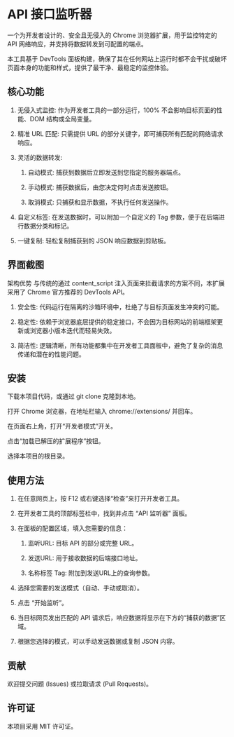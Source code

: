 # API 接口监听器
一个为开发者设计的、安全且无侵入的 Chrome 浏览器扩展，用于监控特定的 API 网络响应，并支持将数据转发到可配置的端点。

本工具基于 DevTools 面板构建，确保了其在任何网站上运行时都不会干扰或破坏页面本身的功能和样式，提供了最干净、最稳定的监控体验。

## 核心功能
1. 无侵入式监控: 作为开发者工具的一部分运行，100% 不会影响目标页面的性能、DOM 结构或全局变量。

2. 精准 URL 匹配: 只需提供 URL 的部分关键字，即可捕获所有匹配的网络请求响应。

3. 灵活的数据转发:

    1. 自动模式: 捕获到数据后立即发送到您指定的服务器端点。

    2. 手动模式: 捕获数据后，由您决定何时点击发送按钮。

    3. 取消模式: 只捕获和显示数据，不执行任何发送操作。

4. 自定义标签: 在发送数据时，可以附加一个自定义的 Tag 参数，便于在后端进行数据分类和标记。

5. 一键复制: 轻松复制捕获到的 JSON 响应数据到剪贴板。

## 界面截图
架构优势
与传统的通过 content_script 注入页面来拦截请求的方案不同，本扩展采用了 Chrome 官方推荐的 DevTools API。

1. 安全性: 代码运行在隔离的沙箱环境中，杜绝了与目标页面发生冲突的可能。

2. 稳定性: 依赖于浏览器底层提供的稳定接口，不会因为目标网站的前端框架更新或浏览器小版本迭代而轻易失效。

3. 简洁性: 逻辑清晰，所有功能都集中在开发者工具面板中，避免了复杂的消息传递和潜在的性能问题。

## 安装

下载本项目代码，或通过 git clone 克隆到本地。

打开 Chrome 浏览器，在地址栏输入 chrome://extensions/ 并回车。

在页面右上角，打开“开发者模式”开关。

点击“加载已解压的扩展程序”按钮。

选择本项目的根目录。

## 使用方法
1. 在任意网页上，按 F12 或右键选择“检查”来打开开发者工具。

2. 在开发者工具的顶部标签栏中，找到并点击 “API 监听器” 面板。

3. 在面板的配置区域，填入您需要的信息：

    1. 监听URL: 目标 API 的部分或完整 URL。

    2. 发送URL: 用于接收数据的后端接口地址。

    3. 名称标签 Tag: 附加到发送URL上的查询参数。

4. 选择您需要的发送模式（自动、手动或取消）。

5. 点击 “开始监听”。

6. 当目标网页发出匹配的 API 请求后，响应数据将显示在下方的“捕获的数据”区域。

7. 根据您选择的模式，可以手动发送数据或复制 JSON 内容。

## 贡献
欢迎提交问题 (Issues) 或拉取请求 (Pull Requests)。

## 许可证
本项目采用 MIT 许可证。